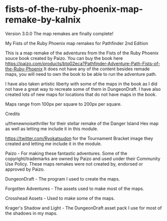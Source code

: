 # fists-of-the-ruby-phoenix-map-remake-by-kalnix
Version 3.0.0
The map remakes are finally complete!

My Fists of the Ruby Phoenix map remakes for Pathfinder 2nd Edition

This is a map remake of the adventures from the Fists of the Ruby Phoenix souce book created by Paizo. You can buy the book here https://paizo.com/products/btq02eca?Pathfinder-Adventure-Path-Fists-of-the-Ruby-Phoenix It does not have any of the content besides remade maps, you will need to own the book to be able to run the adventure path.

I have also taken artistic liberty with some of the maps in the book as I did not have a great way to recreate some of them in DungeonDraft. I have also created lots of new maps for locations that do not have maps in the book.

Maps range from 100px per square to 200px per square.

Credits

u/thenewnoisethriller for their stellar remake of the Danger Island Hex map as well as letting me include it in this module.

https://twitter.com/Ryokatsudon for the Tournament Bracket image they created and letting me include it in the module.

Paizo - For making these fantastic adventures. Some of the copyright/trademarks are owned by Paizo and used under their Community Use Policy. These maps remakes were not created by, endorsed or approved by Paizo.

DungeonDraft - The program I used to create the maps.

Forgotten Adventures - The assets used to make most of the maps.

Crosshead Assets - Used to make some of the maps.

Krager's Shadow and Light - The DungeonDraft asset pack I use for most of the shadows in my maps.
